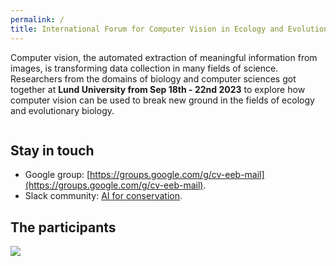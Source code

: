 ```yaml
---
permalink: / 
title: International Forum for Computer Vision in Ecology and Evolutionary Biology
---
```


Computer vision, the automated extraction of meaningful information from images, is transforming data collection in many fields of science. Researchers from the domains of biology and computer sciences got together at **Lund University from Sep 18th - 22nd 2023** to explore how computer vision can be used to break new ground in the fields of ecology and evolutionary biology. 

<img src="{{ site.url }}{{ site.baseurl }}/assets/images/header.png" alt="" class="full"><br>


## Stay in touch
- Google group: [https://groups.google.com/g/cv-eeb-mail](https://groups.google.com/g/cv-eeb-mail). 
- Slack community: [AI for conservation](https://join.slack.com/t/aiforconservation/shared_invite/zt-9e1a80pf-Ez0UK51jYv1Lgd~Hwyy5Zw). 


## The participants

<img src="{{ site.url }}{{ site.baseurl }}/assets/images/group.jpg" class="full">

